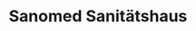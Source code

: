 ---
title: "Sanomed Sanitätshaus"
url: /bad-sobernheim/sanomed-sanitaetshaus/
shop: Sanitätshaus
---